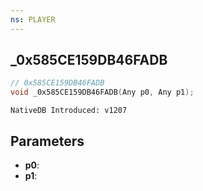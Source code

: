 ```yaml
---
ns: PLAYER
---
```

## _0x585CE159DB46FADB

```c
// 0x585CE159DB46FADB
void _0x585CE159DB46FADB(Any p0, Any p1);
```

```
NativeDB Introduced: v1207
```

## Parameters
* **p0**:
* **p1**:
